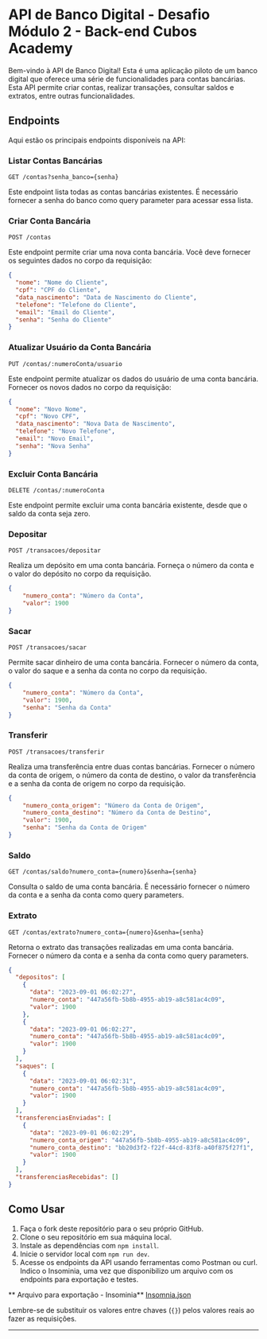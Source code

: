 
# API de Banco Digital - Desafio Módulo 2 - Back-end Cubos Academy

Bem-vindo à API de Banco Digital! Esta é uma aplicação piloto de um banco digital que oferece uma série de funcionalidades para contas bancárias. Esta API permite criar contas, realizar transações, consultar saldos e extratos, entre outras funcionalidades.

## Endpoints

Aqui estão os principais endpoints disponíveis na API:

### Listar Contas Bancárias

`GET /contas?senha_banco={senha}`

Este endpoint lista todas as contas bancárias existentes. É necessário fornecer a senha do banco como query parameter para acessar essa lista.

### Criar Conta Bancária

`POST /contas`

Este endpoint permite criar uma nova conta bancária. Você deve fornecer os seguintes dados no corpo da requisição:

```json
{
  "nome": "Nome do Cliente",
  "cpf": "CPF do Cliente",
  "data_nascimento": "Data de Nascimento do Cliente",
  "telefone": "Telefone do Cliente",
  "email": "Email do Cliente",
  "senha": "Senha do Cliente"
}
```

### Atualizar Usuário da Conta Bancária

`PUT /contas/:numeroConta/usuario`

Este endpoint permite atualizar os dados do usuário de uma conta bancária. Fornecer os novos dados no corpo da requisição:

```json
{
  "nome": "Novo Nome",
  "cpf": "Novo CPF",
  "data_nascimento": "Nova Data de Nascimento",
  "telefone": "Novo Telefone",
  "email": "Novo Email",
  "senha": "Nova Senha"
}
```

### Excluir Conta Bancária

`DELETE /contas/:numeroConta`

Este endpoint permite excluir uma conta bancária existente, desde que o saldo da conta seja zero.

### Depositar

`POST /transacoes/depositar`

Realiza um depósito em uma conta bancária. Forneça o número da conta e o valor do depósito no corpo da requisição.

```json
{
	"numero_conta": "Número da Conta",
	"valor": 1900
}
```

### Sacar

`POST /transacoes/sacar`

Permite sacar dinheiro de uma conta bancária. Fornecer o número da conta, o valor do saque e a senha da conta no corpo da requisição.

```json
{
	"numero_conta": "Número da Conta",
	"valor": 1900,
    "senha": "Senha da Conta"
}
```

### Transferir

`POST /transacoes/transferir`

Realiza uma transferência entre duas contas bancárias. Fornecer o número da conta de origem, o número da conta de destino, o valor da transferência e a senha da conta de origem no corpo da requisição.

```json
{
	"numero_conta_origem": "Número da Conta de Origem",
	"numero_conta_destino": "Número da Conta de Destino",
	"valor": 1900,
	"senha": "Senha da Conta de Origem"
}
```

### Saldo

`GET /contas/saldo?numero_conta={numero}&senha={senha}`

Consulta o saldo de uma conta bancária. É necessário fornecer o número da conta e a senha da conta como query parameters.

### Extrato

`GET /contas/extrato?numero_conta={numero}&senha={senha}`

Retorna o extrato das transações realizadas em uma conta bancária. Fornecer o número da conta e a senha da conta como query parameters.

```json
{
  "depositos": [
    {
      "data": "2023-09-01 06:02:27",
      "numero_conta": "447a56fb-5b8b-4955-ab19-a8c581ac4c09",
      "valor": 1900
    },
    {
      "data": "2023-09-01 06:02:27",
      "numero_conta": "447a56fb-5b8b-4955-ab19-a8c581ac4c09",
      "valor": 1900
    }
  ],
  "saques": [
    {
      "data": "2023-09-01 06:02:31",
      "numero_conta": "447a56fb-5b8b-4955-ab19-a8c581ac4c09",
      "valor": 1900
    }
  ],
  "transferenciasEnviadas": [
    {
      "data": "2023-09-01 06:02:29",
      "numero_conta_origem": "447a56fb-5b8b-4955-ab19-a8c581ac4c09",
      "numero_conta_destino": "bb20d3f2-f22f-44cd-83f8-a40f875f27f1",
      "valor": 1900
    }
  ],
  "transferenciasRecebidas": []
}
```

## Como Usar

1. Faça o fork deste repositório para o seu próprio GitHub.
2. Clone o seu repositório em sua máquina local.
3. Instale as dependências com `npm install`.
4. Inicie o servidor local com `npm run dev`.
5. Acesse os endpoints da API usando ferramentas como Postman ou curl. Indico o Insominia, uma vez que disponibilizo um arquivo com os endpoints para exportação e testes.

** Arquivo para exportação - Insominia**
[Insomnia.json](Insomnia_2023-09-01.json)

Lembre-se de substituir os valores entre chaves (`{}`) pelos valores reais ao fazer as requisições.

---